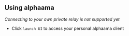 ## Using alphaama

*Connecting to your own private relay is not supported yet*

- Click `launch UI` to access your personal alphaama client
